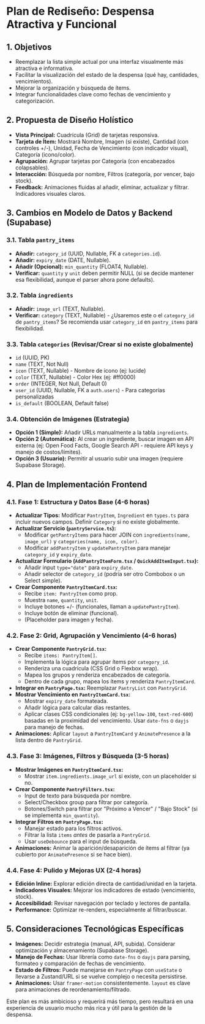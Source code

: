 # Plan de Rediseño: Despensa Atractiva y Funcional

## 1. Objetivos

*   Reemplazar la lista simple actual por una interfaz visualmente más atractiva e informativa.
*   Facilitar la visualización del estado de la despensa (qué hay, cantidades, vencimientos).
*   Mejorar la organización y búsqueda de ítems.
*   Integrar funcionalidades clave como fechas de vencimiento y categorización.

## 2. Propuesta de Diseño Holístico

*   **Vista Principal:** Cuadrícula (Grid) de tarjetas responsiva.
*   **Tarjeta de Ítem:** Mostrará Nombre, Imagen (si existe), Cantidad (con controles +/-), Unidad, Fecha de Vencimiento (con indicador visual), Categoría (icono/color).
*   **Agrupación:** Agrupar tarjetas por Categoría (con encabezados colapsables).
*   **Interacción:** Búsqueda por nombre, Filtros (categoría, por vencer, bajo stock).
*   **Feedback:** Animaciones fluidas al añadir, eliminar, actualizar y filtrar. Indicadores visuales claros.

## 3. Cambios en Modelo de Datos y Backend (Supabase)

### 3.1. Tabla `pantry_items`
*   **Añadir:** `category_id` (UUID, Nullable, FK a `categories.id`).
*   **Añadir:** `expiry_date` (DATE, Nullable).
*   **Añadir (Opcional):** `min_quantity` (FLOAT4, Nullable).
*   **Verificar:** `quantity` y `unit` deben permitir NULL (si se decide mantener esa flexibilidad, aunque el parser ahora pone defaults).

### 3.2. Tabla `ingredients`
*   **Añadir:** `image_url` (TEXT, Nullable).
*   **Verificar:** `category` (TEXT, Nullable) - ¿Usaremos este o el `category_id` de `pantry_items`? Se recomienda usar `category_id` en `pantry_items` para flexibilidad.

### 3.3. Tabla `categories` (Revisar/Crear si no existe globalmente)
*   `id` (UUID, PK)
*   `name` (TEXT, Not Null)
*   `icon` (TEXT, Nullable) - Nombre de icono (ej: lucide)
*   `color` (TEXT, Nullable) - Color Hex (ej: #ff0000)
*   `order` (INTEGER, Not Null, Default 0)
*   `user_id` (UUID, Nullable, FK a `auth.users`) - Para categorías personalizadas
*   `is_default` (BOOLEAN, Default false)

### 3.4. Obtención de Imágenes (Estrategia)
*   **Opción 1 (Simple):** Añadir URLs manualmente a la tabla `ingredients`.
*   **Opción 2 (Automática):** Al crear un ingrediente, buscar imagen en API externa (ej: Open Food Facts, Google Search API - requiere API keys y manejo de costos/límites).
*   **Opción 3 (Usuario):** Permitir al usuario subir una imagen (requiere Supabase Storage).

## 4. Plan de Implementación Frontend

### 4.1. Fase 1: Estructura y Datos Base (4-6 horas)
*   **Actualizar Tipos:** Modificar `PantryItem`, `Ingredient` en `types.ts` para incluir nuevos campos. Definir `Category` si no existe globalmente.
*   **Actualizar Servicio (`pantryService.ts`):**
    *   Modificar `getPantryItems` para hacer JOIN con `ingredients(name, image_url)` y `categories(name, icon, color)`.
    *   Modificar `addPantryItem` y `updatePantryItem` para manejar `category_id` y `expiry_date`.
*   **Actualizar Formulario (`AddPantryItemForm.tsx` / `QuickAddItemInput.tsx`):**
    *   Añadir input `type="date"` para `expiry_date`.
    *   Añadir selector de `category_id` (podría ser otro Combobox o un Select simple).
*   **Crear Componente `PantryItemCard.tsx`:**
    *   Recibe `item: PantryItem` como prop.
    *   Muestra `name`, `quantity`, `unit`.
    *   Incluye botones +/- (funcionales, llaman a `updatePantryItem`).
    *   Incluye botón de eliminar (funcional).
    *   (Placeholder para imagen y fecha).

### 4.2. Fase 2: Grid, Agrupación y Vencimiento (4-6 horas)
*   **Crear Componente `PantryGrid.tsx`:**
    *   Recibe `items: PantryItem[]`.
    *   Implementa la lógica para agrupar ítems por `category_id`.
    *   Renderiza una cuadrícula (CSS Grid o Flexbox wrap).
    *   Mapea los grupos y renderiza encabezados de categoría.
    *   Dentro de cada grupo, mapea los ítems y renderiza `PantryItemCard`.
*   **Integrar en `PantryPage.tsx`:** Reemplazar `PantryList` con `PantryGrid`.
*   **Mostrar Vencimiento en `PantryItemCard.tsx`:**
    *   Mostrar `expiry_date` formateada.
    *   Añadir lógica para calcular días restantes.
    *   Aplicar clases CSS condicionales (ej: `bg-yellow-100`, `text-red-600`) basadas en la proximidad del vencimiento. Usar `date-fns` o `dayjs` para manejo de fechas.
*   **Animaciones:** Aplicar `layout` a `PantryItemCard` y `AnimatePresence` a la lista dentro de `PantryGrid`.

### 4.3. Fase 3: Imágenes, Filtros y Búsqueda (3-5 horas)
*   **Mostrar Imágenes en `PantryItemCard.tsx`:**
    *   Mostrar `item.ingredients.image_url` si existe, con un placeholder si no.
*   **Crear Componente `PantryFilters.tsx`:**
    *   Input de texto para búsqueda por nombre.
    *   Select/Checkbox group para filtrar por categoría.
    *   Botones/Switch para filtrar por "Próximo a Vencer" / "Bajo Stock" (si se implementa `min_quantity`).
*   **Integrar Filtros en `PantryPage.tsx`:**
    *   Manejar estado para los filtros activos.
    *   Filtrar la lista `items` *antes* de pasarla a `PantryGrid`.
    *   Usar `useDebounce` para el input de búsqueda.
*   **Animaciones:** Animar la aparición/desaparición de ítems al filtrar (ya cubierto por `AnimatePresence` si se hace bien).

### 4.4. Fase 4: Pulido y Mejoras UX (2-4 horas)
*   **Edición Inline:** Explorar edición directa de cantidad/unidad en la tarjeta.
*   **Indicadores Visuales:** Mejorar los indicadores de estado (vencimiento, stock).
*   **Accesibilidad:** Revisar navegación por teclado y lectores de pantalla.
*   **Performance:** Optimizar re-renders, especialmente al filtrar/buscar.

## 5. Consideraciones Tecnológicas Específicas

*   **Imágenes:** Decidir estrategia (manual, API, subida). Considerar optimización y almacenamiento (Supabase Storage).
*   **Manejo de Fechas:** Usar librería como `date-fns` o `dayjs` para parsing, formateo y comparación de fechas de vencimiento.
*   **Estado de Filtros:** Puede manejarse en `PantryPage` con `useState` o llevarse a Zustand/URL si se vuelve complejo o necesita persistirse.
*   **Animaciones:** Usar `framer-motion` consistentemente. `layout` es clave para animaciones de reordenamiento/filtrado.

Este plan es más ambicioso y requerirá más tiempo, pero resultará en una experiencia de usuario mucho más rica y útil para la gestión de la despensa.